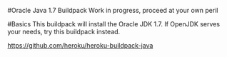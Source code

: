 #Oracle Java 1.7 Buildpack
Work in progress, proceed at your own peril

#Basics
This buildpack will install the Oracle JDK 1.7.  If OpenJDK serves your needs, try this buildpack instead.  

https://github.com/heroku/heroku-buildpack-java

